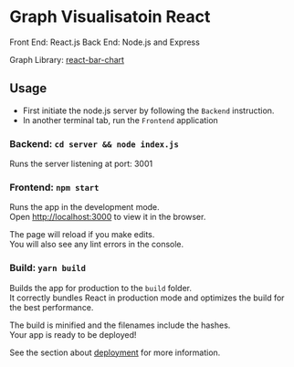 # Graph Visualisatoin React

Front End: React.js
Back End: Node.js and Express

Graph Library: [react-bar-chart](https://www.npmjs.com/package/react-bar-chart)


## Usage

- First initiate the node.js server by following the `Backend` instruction. 
- In another terminal tab, run the `Frontend` application

### Backend: `cd server && node index.js`

Runs the server listening at port: 3001

### Frontend: `npm start`

Runs the app in the development mode.<br />
Open [http://localhost:3000](http://localhost:3000) to view it in the browser.

The page will reload if you make edits.<br />
You will also see any lint errors in the console.


### Build: `yarn build`

Builds the app for production to the `build` folder.<br />
It correctly bundles React in production mode and optimizes the build for the best performance.

The build is minified and the filenames include the hashes.<br />
Your app is ready to be deployed!

See the section about [deployment](https://facebook.github.io/create-react-app/docs/deployment) for more information.


